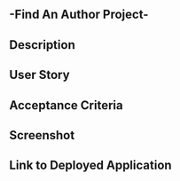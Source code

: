 ##  -Find An Author Project-

## Description

## User Story

## Acceptance Criteria

## Screenshot

## Link to Deployed Application

